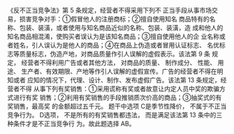 














《反不正当竞争法》第 5 条规定，经营者不得采用下列不
正当手段从事市场交易，损害竞争对手：①假冒他人的注册商标；②擅自使用知名
商品特有的名称、包装、装潢，或者使用与知名商品近似的名称、包装、装潢，造
成和他人的知名商品相混淆，使购买者误认为是该知名商品；③擅自使用他人的企
业名称或者姓名，引人误认为是他人的商品；④在商品上伪造或者冒用认证标志、
名优标志等质量标志，伪造产地，对商品质量作引人误解的虚假表示。该法第 9 条
规定， 经营者不得利用广告或者其他方法， 对商品的质量、 制作成分、 性能、 用途、
生产者、有效期限、产地等作引人误解的虚假宣传。广告的经营者不得在明知或者
应知的情况下，代理、设计、制作、发布虚假广告。该法第 13 条规定，经营者不得
从事下列有奖销售：①采用谎称有奖或者故意让内定人员中奖的欺骗方式进行有奖
销售；②利用有奖销售的手段推销质次价高的商品；③抽奖式的有奖销售，最高奖
的金额超过五千元。 题干中选项 C是季节性降价， 不属于不正当竞争行为。 D选项，
不是所有的有奖销售都违法， 而是满足该法第 13 条中的三种条件才是不正当竞争行
为。故此题选择 AB。
